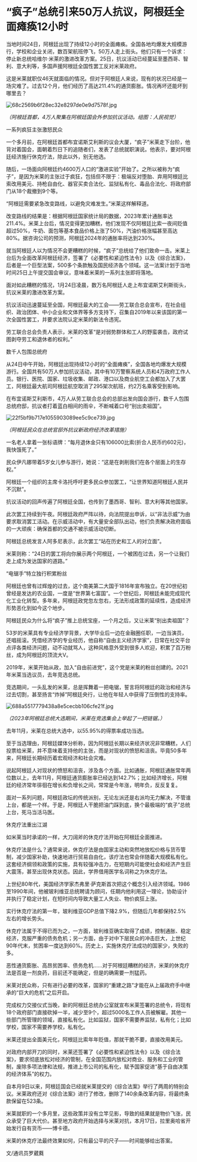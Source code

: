 # “疯子”总统引来50万人抗议，阿根廷全面瘫痪12小时

当地时间24日，阿根廷出现了持续12小时的全面瘫痪。全国各地均爆发大规模游行，学校和企业关闭，数百架航班停飞，50万人走上街头。他们只有一个诉求：停止新总统哈维尔·米莱的激进改革方案。25日，抗议活动已经蔓延至墨西哥、智利、意大利等，多国声援阿根廷全国性罢工反对米莱政府。

这是米莱就职仅46天就面临的情况。但对于阿根廷人来说，现有的状况已经是一场灾难了。过去12个月，他们经历了高达211.4%的通货膨胀。情况再坏还能坏到哪里去？

![68c2569b6f28ec32e8297de0e9d7578f.jpg](https://raw.githubusercontent.com/qqhsx/qqnews_image/main/2024/01/25/“疯子”总统引来50万人抗议，阿根廷全面瘫痪12小时/68c2569b6f28ec32e8297de0e9d7578f.jpg)

 _（阿根廷首都，4万人聚集在阿根廷国会外参加抗议活动。组图：人民视觉）_

一系列疯狂主张激怒民众

一个多月前，在阿根廷首都布宜诺斯艾利斯的议会大厦，“疯子”米莱走下台阶，他背对着国会，面朝着烈日下的追随者们，发表了总统就职演说。他表示，要对阿根廷经济施行休克疗法，除此以外，别无他选。

随后，一场面向阿根廷约4600万人口的“激进实验”开始了。之所以被称为“疯子”，是因为米莱的主张过于疯狂，包括但不限于：极端反对堕胎、弃用阿根廷比索改用美元、持枪自由化、器官买卖合法化、监狱私有化、毒品合法化、将政府部门从18个裁撤到9个等。

“阿根廷需要紧急改变路线，以避免灾难发生。”米莱这样解释道。

改变路线的结果是：根据阿根廷国家统计局的数据，2023年累计通胀率达211.4%。米莱上台后，情况变得更加糟糕，他们发现不仅阿根廷比索一夜间贬值超过50%，牛奶、面包等基本食品价格上涨了50%，汽油价格涨幅甚至高达80%。据咨询公司的预测，阿根廷2024年的通胀率将达到230%。

就当阿根廷人以为情况不会更糟糕的时候，“疯子”总统给了他们致命一击。米莱上台后为全面改革阿根廷经济，签署了《必要性和紧迫性法令》以及《综合法案》，后者是一个巨型法案，500多个条款触及国民经济各个领域。这一法案计划于当地时间25日上午提交国会审议，意味着米莱的一系列主张即将落地。

面对如此糟糕的情况，1月24日凌晨，数万名阿根廷人走上布宜诺斯艾利斯街头，抗议米莱的激进改革方案。

抗议活动迅速蔓延至全国，阿根廷最大的工会——劳工联合总会宣布，在社会组织、政治团体、中小企业和文体界等多方支持下，召集自2019年以来该国的第一次全国性罢工，并要求法院认定米莱的新法令违宪。

劳工联合总会负责人表示，米莱的改革“是对弱势群体和工人的野蛮袭击，政府试图剥夺劳工和退休者的权利。”

数千人包围总统府

从24日中午开始，阿根廷出现持续12小时的“全面瘫痪”，全国各地均爆发大规模游行。全国共有50万人参加抗议活动，其中有10万警察系统人员和4万政府工作人员。银行、医院、国家、垃圾收集、邮政、港口以及商业航空工会都加入了大罢工，阿根廷最大航司阿根廷航空取消了295架次航班，约2万名乘客受到影响。

在布宜诺斯艾利斯市，4万人从劳工联合总会的总部出发向国会游行，数千人包围总统府邸，抗议者打着蓝白相间的雨伞，不断喊着口号“别出卖祖国”。

![22f5bf9b717e1055903089ee5c9ce739.jpg](https://raw.githubusercontent.com/qqhsx/qqnews_image/main/2024/01/25/“疯子”总统引来50万人抗议，阿根廷全面瘫痪12小时/22f5bf9b717e1055903089ee5c9ce739.jpg)

_（阿根廷民众在总统官邸外抗议新政府经济改革措施）_

一名老人拿着一张标语牌：“每月退休金只有106000比索(折合人民币约602元)，我快饿死了。”

民众伊凡娜带着5岁女儿参与游行，她说：“这是在剥削我们在各个层面上的生存权。”

阿根廷一个组织的主席卡洛托呼吁更多民众参加罢工，“让世界知道阿根廷人民并不沉默”。

抗议活动的回声传遍了阿根廷全国，也传到了墨西哥、智利、意大利等其他国家。

此次罢工持续到午夜。阿根廷政府严阵以待，向法院提出申诉，以“非法示威”为由要求取消罢工活动。在示威活动中，有大量安全部队出动，他们负责解决政府面临的一大顽疾：确保首都的交通不被示威活动切断。

阿根廷总统发言人阿多尼表示，此次罢工“站在历史和工人的对立面”。

米莱则称：“24日的罢工将向你展示两个阿根廷，一个被困在过去，另一个让我们走上成为发达国家的道路。”

“电锯手”特立独行积累粉丝

阿根廷也曾有过辉煌的过去，这个南美第二大国于1816年宣布独立。在20世纪初曾经是发达的农业国，一度是“世界第七富国”。一个世纪后，阿根廷未能完成现代化工业化转型。多年来，阿根廷政党忽左忽右，无法形成政策的延续性，造成经济形势恶化到如今这个地步。

阿根廷民众为什么将“疯子”推上总统宝座，一个月之后，又让米莱“别出卖祖国”？

53岁的米莱具有专业经济学背景，大学毕业后一边在金融圈任职，一边当演员，还唱摇滚。凭借经济学的专业经历，他自称“自由主义经济学家”，日常在社交平台点评各类经济问题，动不动就骂人，这种风格意外受到很多人欢迎，积累了百万粉丝，成为阿根廷的顶流大V。

2019年，米莱开始从政，加入“自由前进党”，这个党是米莱的粉丝创建的。2021年米莱当选议员，去年竞选总统。

竞选期间，一头乱发的米莱，总是挥舞着一把电锯，誓言将阿根廷的政治和经济与过去切割，甚至扬言“炸掉”阿根廷央行，让他在年轻人中获得了压倒性的支持率。

![688a5517779438a8e5cecbb106cfe21f.jpg](https://raw.githubusercontent.com/qqhsx/qqnews_image/main/2024/01/25/“疯子”总统引来50万人抗议，阿根廷全面瘫痪12小时/688a5517779438a8e5cecbb106cfe21f.jpg)

_（2023年阿根廷总统大选期间，米莱在竞选集会上举起了一把链锯。）_

去年11月，米莱在总统大选中，以55.95%的得票率成功当选。

至于当选理由，阿根廷媒体分析称，因为阿根廷长期以来经济状况非常糟糕，人们投票给米莱，并不意味着支持他的主张，而是对现状的愤怒和沮丧。毕竟50多年来，阿根廷长期经历着宏观经济和社会灾难。

说起阿根廷人对现状的愤怒和沮丧，涉及各个方面。比如通胀，阿根廷通胀常年两位数以上，去年11月，阿根廷通货膨胀率已经达到142.7%；比如经济增长，阿根廷的经济常年徘徊在增长和负增长之间，常常是今年涨，明年负，反反复复。

面对一系列问题，阿根廷政坛的传统派别，无论左派还是右派均无力解决，不管谁上台，都是一个样。于是，阿根廷人干脆把油门踩到底，换个最极端的“疯子”总统上台，死马当活马医。

休克疗法重出江湖

如米莱当时承诺的一样，大刀阔斧的休克疗法开始在阿根廷全面推进。

休克疗法是什么？通常来说，休克疗法是由国家主动和突然地放松价格与货币管制，减少国家补助，快速地进行贸易自由化，该疗法也常会伴随着大规模私有化。这套经济纲领和政策的实施，具有较强冲击力，在短期内可能使社会和经济产生巨大震荡，甚至出现休克状态。因此，学界借用医学名词称之为休克疗法。

上世纪80年代，美国经济学家杰弗里·萨克斯首次把这个概念引入经济领域。1986至1990年间，他被玻利维亚总统聘请为顾问，任期内他利用这一理论，协助设计并执行了稳定计划，在短时间内导致大量工人失业、物价疯狂上涨。

实行休克疗法的第一年，玻利维亚GDP总值下降2.9%，但随后几年都保持2.5%左右的增长势头。

休克疗法属于不得已而为之，一方面，玻利维亚确实取得了成绩，控制通胀、稳定经济，克服严重的债务危机；另一方面，由于对中下层民众的冲击巨大，上世纪90年代末，贫困率一度达到60%。历史上，实施休克疗法成功的国家少，失败的多。

恶性通货膨胀、高昂贫困率、债务危机……对于阿根廷糟糕的经济，米莱的休克疗法是否是一剂良药，目前还不能确定，但是的确需要一剂猛药。

米莱对民众称，只有进行必要的改革，国家的“重建之路”才能在从上届政府手中继承的“巨大的危机”之后开启。

完成权力交接仪式当晚，新的阿根廷总统办公室就宣布米莱签署的总统令，将现有18个政府部门直接砍掉一半，减少至9个，超过5000名工作人员被解雇。其他一些部门所管理的领域，直接私有化。比如监狱，国家不需要养监狱，私有化；比如学校，国家不需要养学校，私有化。

米莱还提出全面美元化，阿根廷比索年年贬值，那就干脆不要，直接改用美元。

对政府内部开刀的同时，米莱还签署了《必要性和紧迫性法令》以及《综合法案》，要求彻底放松对经济的管制，在全国范围内放松对商业、服务和工业的管制，废除多项法律和法规，推进上市公司的私有化，赋予国家促进“基于自由决策的经济体系”的权力。

自本月9日以来，阿根廷国会已经就米莱提交的《综合法案》举行了两周的特别会议。米莱政府还对《综合法案》进行了修改，删除了140余条改革内容，将最终条款保留在523条。

米莱就职的一个多月里，这些政策并没有立竿见影，导致的结果就是物价飞涨，民众承受了巨大代价。甚至地方政府开始选择与米莱对抗，本月17日，拉里奥哈省开始发行自有货币——博卡德。

米莱的休克疗法最终效果如何，只有最公平的尺子——时间能够给出答案。

文/通讯员罗葳蕤

